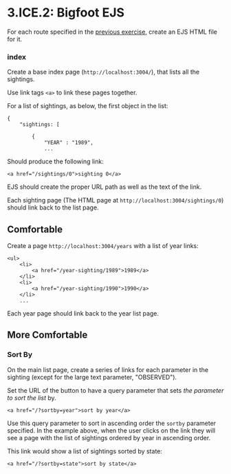 # 3.ICE.2: Bigfoot EJS

For each route specified in the [previous exercise,](3.ice.1-bigfoot.md) create an EJS HTML file for it.

### index

Create a base index page \(`http://localhost:3004/`\), that lists all the sightings.

Use link tags `<a>` to link these pages together.

For a list of sightings, as below, the first object in the list:

```text
{
    "sightings: [
    
        {
            "YEAR" : "1989",
            ...
```

Should produce the following link:

```text
<a href="/sightings/0">sighting 0</a>
```

EJS should create the proper URL path as well as the text of the link.

Each sighting page \(The HTML page at `http://localhost:3004/sightings/0`\) should link back to the list page.

## Comfortable

Create a page `http://localhost:3004/years` with a list of year links:

```text
<ul>
    <li>
        <a href="/year-sighting/1989">1989</a>
    </li>
    <li>
        <a href="/year-sighting/1990">1990</a>
    </li>
    ...    
```

Each year page should link back to the year list page.

## More Comfortable

### Sort By

On the main list page, create a series of links for each parameter in the sighting \(except for the large text parameter, "OBSERVED"\).

Set the URL of the button to have a query parameter that sets _the parameter to sort the list_ by.

```text
<a href="/?sortby=year">sort by year</a>
```

Use this query parameter to sort in ascending order  the `sortby` parameter specified. In the example above, when the user clicks on the link they will see a page with the list of sightings ordered by year in ascending order.

This link would show a list of sightings sorted by state:

```text
<a href="/?sortby=state">sort by state</a>
```

